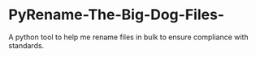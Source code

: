 # PyRename-The-Big-Dog-Files-
A python tool to help me rename files in bulk to ensure compliance with standards.
